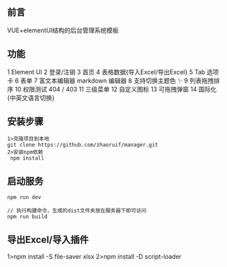 
## 前言
VUE+elementUI结构的后台管理系统模板
## 功能
1 Element UI
2 登录/注销
3 首页
4 表格数据{导入Excel/导出Excel}
5 Tab 选项卡
6 表单
7 富文本编辑器  markdown 编辑器
8 支持切换主题色 :sparkles:
9 列表拖拽排序
10 权限测试  404 / 403
11 三级菜单
12 自定义图标
13 可拖拽弹窗
14 国际化{中英文语言切换}
## 安装步骤
```
1>克隆项目到本地  
git clone https://github.com/zhaoruif/manager.git 
2>安装npm依赖 
 npm install   
 ```   
## 启动服务
```
npm run dev

// 执行构建命令，生成的dist文件夹放在服务器下即可访问
npm run build
```
## 导出Excel/导入插件
1>npm install -S file-saver xlsx
2>npm install -D script-loader